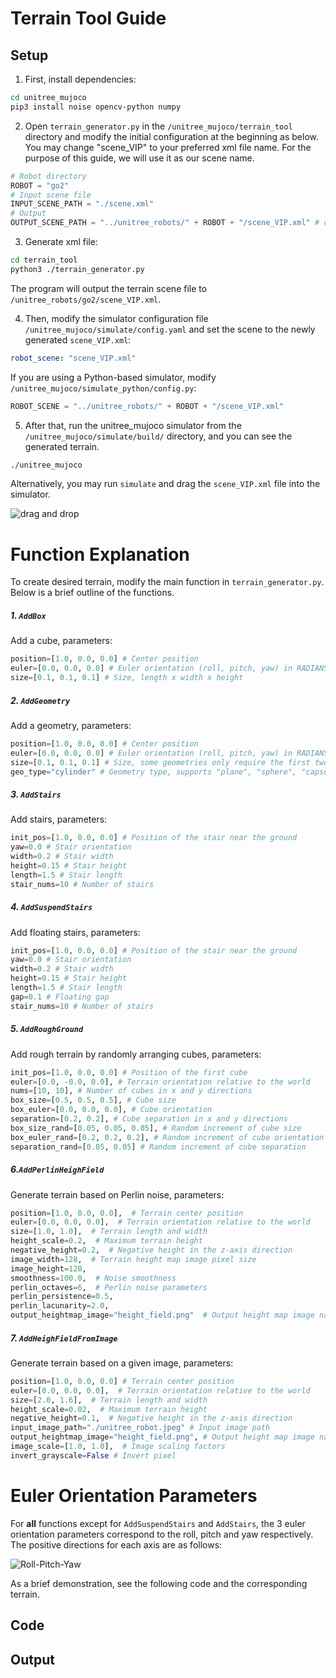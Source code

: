 # Terrain Tool Guide
## Setup
1. First, install dependencies:
```bash
cd unitree_mujoco
pip3 install noise opencv-python numpy
```
2. Open `terrain_generator.py` in the `/unitree_mujoco/terrain_tool` directory and modify the initial configuration at the beginning as below. You may change "scene_VIP" to your preferred xml file name. For the purpose of this guide, we will use it as our scene name.
```python
# Robot directory
ROBOT = "go2"
# Input scene file
INPUT_SCENE_PATH = "./scene.xml"
# Output
OUTPUT_SCENE_PATH = "../unitree_robots/" + ROBOT + "/scene_VIP.xml" # change name here
```
3. Generate xml file:
```bash
cd terrain_tool
python3 ./terrain_generator.py
```
The program will output the terrain scene file to `/unitree_robots/go2/scene_VIP.xml`. 

4. Then, modify the simulator configuration file `/unitree_mujoco/simulate/config.yaml` and set the scene to the newly generated `scene_VIP.xml`:
```yaml
robot_scene: "scene_VIP.xml"
```
If you are using a Python-based simulator, modify `/unitree_mujoco/simulate_python/config.py`:
```python
ROBOT_SCENE = "../unitree_robots/" + ROBOT + "/scene_VIP.xml" 
```
5. After that, run the unitree_mujoco simulator from the `/unitree_mujoco/simulate/build/` directory, and you can see the generated terrain. 
```bash
./unitree_mujoco
```
Alternatively, you may run `simulate` and drag the `scene_VIP.xml` file into the simulator.

![drag and drop](https://github.com/a-marugan/AI4Everyone-Rescue/assets/10972892/ead4eeb2-ad1f-4323-88db-a81049b2d372)


# Function Explanation
To create desired terrain, modify the main function in `terrain_generator.py`. Below is a brief outline of the functions.
##### 1. `AddBox`
Add a cube, parameters:
```python
position=[1.0, 0.0, 0.0] # Center position
euler=[0.0, 0.0, 0.0] # Euler orientation (roll, pitch, yaw) in RADIANS
size=[0.1, 0.1, 0.1] # Size, length x width x height
``` 
##### 2. `AddGeometry`
Add a geometry, parameters:
```python
position=[1.0, 0.0, 0.0] # Center position
euler=[0.0, 0.0, 0.0] # Euler orientation (roll, pitch, yaw) in RADIANS
size=[0.1, 0.1, 0.1] # Size, some geometries only require the first two parameters
geo_type="cylinder" # Geometry type, supports "plane", "sphere", "capsule", "ellipsoid", "cylinder", "box"
``` 
##### 3. `AddStairs`
Add stairs, parameters:
```python
init_pos=[1.0, 0.0, 0.0] # Position of the stair near the ground
yaw=0.0 # Stair orientation
width=0.2 # Stair width
height=0.15 # Stair height
length=1.5 # Stair length
stair_nums=10 # Number of stairs
```
##### 4. `AddSuspendStairs`
Add floating stairs, parameters:
```python
init_pos=[1.0, 0.0, 0.0] # Position of the stair near the ground
yaw=0.0 # Stair orientation
width=0.2 # Stair width
height=0.15 # Stair height
length=1.5 # Stair length
gap=0.1 # Floating gap
stair_nums=10 # Number of stairs
```
##### 5. `AddRoughGround`
Add rough terrain by randomly arranging cubes, parameters:
```python
init_pos=[1.0, 0.0, 0.0] # Position of the first cube
euler=[0.0, -0.0, 0.0], # Terrain orientation relative to the world
nums=[10, 10], # Number of cubes in x and y directions
box_size=[0.5, 0.5, 0.5], # Cube size
box_euler=[0.0, 0.0, 0.0], # Cube orientation
separation=[0.2, 0.2], # Cube separation in x and y directions
box_size_rand=[0.05, 0.05, 0.05], # Random increment of cube size
box_euler_rand=[0.2, 0.2, 0.2], # Random increment of cube orientation
separation_rand=[0.05, 0.05] # Random increment of cube separation
```

##### 6.`AddPerlinHeighField`
Generate terrain based on Perlin noise, parameters:
```python
position=[1.0, 0.0, 0.0],  # Terrain center position
euler=[0.0, 0.0, 0.0],  # Terrain orientation relative to the world
size=[1.0, 1.0],  # Terrain length and width
height_scale=0.2,  # Maximum terrain height
negative_height=0.2,  # Negative height in the z-axis direction
image_width=128,  # Terrain height map image pixel size
image_height=128,
smoothness=100.0,  # Noise smoothness
perlin_octaves=6,  # Perlin noise parameters
perlin_persistence=0.5,
perlin_lacunarity=2.0,
output_heightmap_image="height_field.png"  # Output height map image name
```

##### 7. `AddHeighFieldFromImage`
Generate terrain based on a given image, parameters:
```python
position=[1.0, 0.0, 0.0] # Terrain center position
euler=[0.0, 0.0, 0.0],  # Terrain orientation relative to the world
size=[2.0, 1.6],  # Terrain length and width
height_scale=0.02,  # Maximum terrain height
negative_height=0.1,  # Negative height in the z-axis direction
input_image_path="./unitree_robot.jpeg" # Input image path
output_heightmap_image="height_field.png", # Output height map image name
image_scale=[1.0, 1.0],  # Image scaling factors
invert_grayscale=False # Invert pixel
```

# Euler Orientation Parameters
For **all** functions except for `AddSuspendStairs` and `AddStairs`, the 3 euler orientation parameters correspond to the roll, pitch and yaw respectively. The positive directions for each axis are as follows:

![Roll-Pitch-Yaw](https://github.com/a-marugan/AI4Everyone-Rescue/assets/10972892/c87b6f6a-505a-4ab5-a75b-0312c0da49c0)

As a brief demonstration, see the following code and the corresponding terrain. 

## Code



## Output


